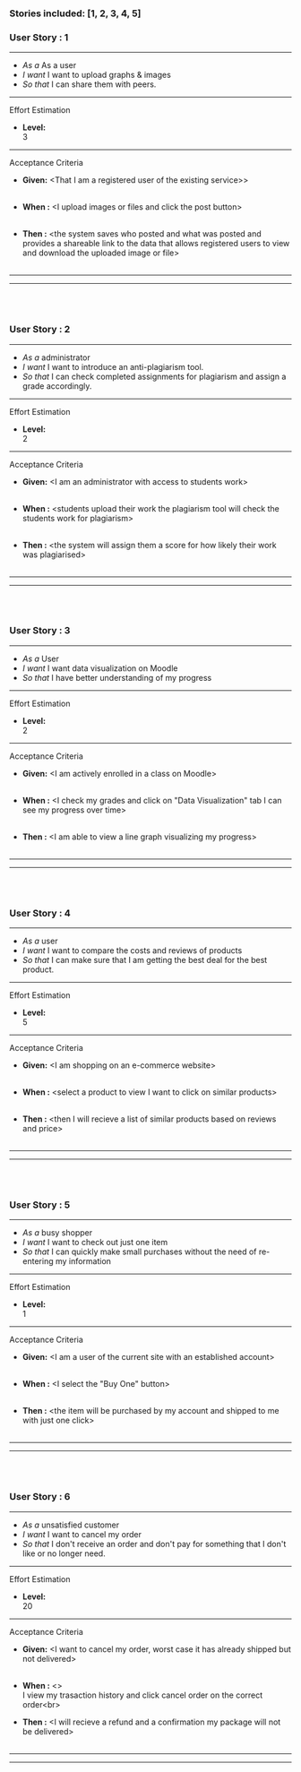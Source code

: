 
### Stories included:  [1, 2, 3, 4, 5]

### User Story : 1
<hr>

* *As a*   As a user
* *I want*   I want to upload graphs & images
* *So that*   I can share them with peers.

<hr>

Effort Estimation

* **Level:**<br>3<br>

<hr>

Acceptance Criteria

* **Given:** 	\<That I am a registered user of the existing service>\><br><br>
	
* **When :** 	\<I upload images or files and click the post button\><br><br>
	
* **Then :** 	\<the system saves who posted and what was posted and provides a shareable link to the data that allows registered users to view and download the uploaded image or file\><br><br>
	
<hr><hr><br><br>


### User Story : 2
<hr>

* *As a*   administrator
* *I want*  I want to introduce an anti-plagiarism tool.
* *So that*  I can check completed assignments for plagiarism and assign a grade accordingly.

<hr>

Effort Estimation

* **Level:**<br>2<br>

<hr>

Acceptance Criteria

* **Given:** 	\<I am an administrator with access to students work\><br><br>
	
* **When :** 	\<students upload their work the plagiarism tool will check the students work for plagiarism\><br><br>
	
* **Then :** 	\<the system will assign them a score for how likely their work was plagiarised\><br><br>
	
<hr><hr><br><br>


### User Story : 3
<hr>

* *As a*   User
* *I want*   I want data visualization on Moodle
* *So that*   I have better understanding of my progress

<hr>

Effort Estimation

* **Level:**<br>2<br>

<hr>

Acceptance Criteria

* **Given:** 	\<I am actively enrolled in a class on Moodle\><br><br>
	
* **When :** 	\<I check my grades and click on "Data Visualization" tab I can see my progress over time\><br><br>
	
* **Then :** 	\<I am able to view a line graph visualizing my progress\><br><br>
	
<hr><hr><br><br>


### User Story : 4
<hr>

* *As a*   user
* *I want*   I want to compare the costs and reviews of products
* *So that*   I can make sure that I am getting the best deal for the best product. 

<hr>

Effort Estimation

* **Level:**<br>5<br>

<hr>

Acceptance Criteria

* **Given:** 	\<I am shopping on an e-commerce website\><br><br>
	
* **When :** 	\<select a product to view I want to click on similar products\><br><br>
	
* **Then :** 	\<then I will recieve a list of similar products based on reviews and price\><br><br>
	
<hr><hr><br><br>


### User Story : 5
<hr>

* *As a*   busy shopper
* *I want*   I want to check out just one item
* *So that*  I can quickly make small purchases without the need of re-entering my information 

<hr>

Effort Estimation

* **Level:**<br>1<br>

<hr>

Acceptance Criteria

* **Given:** 	\<I am a user of the current site with an established account\><br><br>
	
* **When :** 	\<I select the "Buy One" button\><br><br>
	
* **Then :** 	\<the item will be purchased by my account and shipped to me with just one click\><br><br>
	
<hr><hr><br><br>



### User Story : 6
<hr>

* *As a*   unsatisfied customer
* *I want*  I want to cancel my order
* *So that*  I don't receive an order and don't pay for something that I don't like or no longer need.

<hr>

Effort Estimation

* **Level:**<br>20<br>

<hr>

Acceptance Criteria

* **Given:** 	\<I want to cancel my order, worst case it has already shipped but not delivered\><br><br>
	
* **When :** 	\<\><br>I view my trasaction history and click cancel order on the correct order\<br>
	
* **Then :** 	\<I will recieve a refund and a confirmation my package will not be delivered\><br><br>
	
<hr><hr><br><br>
